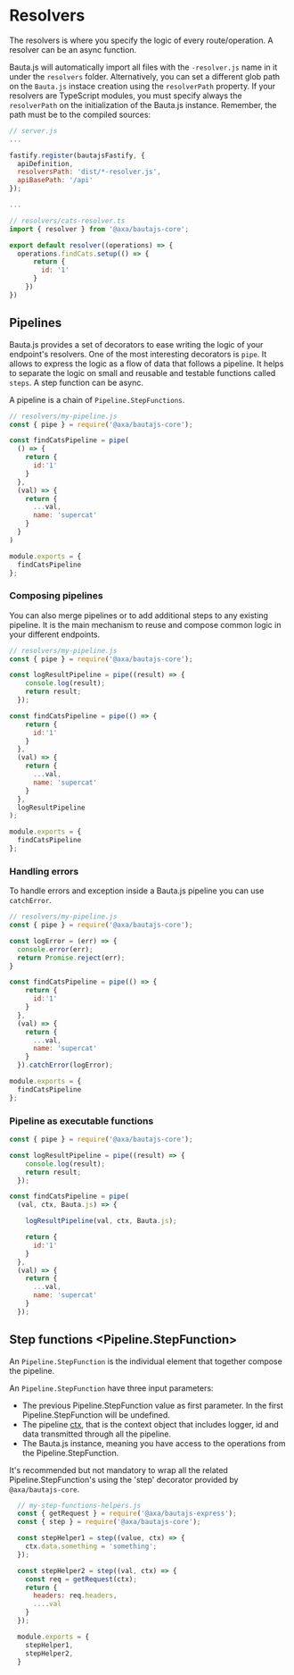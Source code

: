 # Resolvers

The resolvers is where you specify the logic of every route/operation. A resolver can be an async function.

Bauta.js will automatically import all files with the `-resolver.js` name in it under the `resolvers` folder.  Alternatively, you can set a different glob path on the `Bauta.js` instace creation using the `resolverPath` property. If your resolvers are TypeScript modules, you must specify always the `resolverPath` on the initialization of the Bauta.js instance. Remember, the path must be to the compiled sources:

```js
// server.js
...

fastify.register(bautajsFastify, {
  apiDefinition,
  resolversPath: 'dist/*-resolver.js',
  apiBasePath: '/api'
});

...
```

```js
// resolvers/cats-resolver.ts
import { resolver } from '@axa/bautajs-core';

export default resolver((operations) => {
  operations.findCats.setup(() => {
      return {
        id: '1'
      }
    })
})
```

## Pipelines

Bauta.js provides a set of decorators to ease writing the logic of your endpoint's resolvers. One of the most interesting decorators is `pipe`. It allows to express the logic as a flow of data that follows a pipeline. It helps to separate the logic on small and reusable and testable functions called `steps`. A step function can be async.

A pipeline is a chain of `Pipeline.StepFunctions`.

```js
// resolvers/my-pipeline.js
const { pipe } = require('@axa/bautajs-core');

const findCatsPipeline = pipe(
  () => {
    return {
      id:'1'
    }
  },
  (val) => {
    return {
      ...val,
      name: 'supercat'
    }
  }
)

module.exports = {
  findCatsPipeline
};
```

### Composing pipelines

You can also merge pipelines or to add additional steps to any existing pipeline. It is the main mechanism to reuse and compose common logic in your different endpoints.

```js
// resolvers/my-pipeline.js
const { pipe } = require('@axa/bautajs-core');

const logResultPipeline = pipe((result) => {
    console.log(result);
    return result;
  });

const findCatsPipeline = pipe(() => {
    return {
      id:'1'
    }
  },
  (val) => {
    return {
      ...val,
      name: 'supercat'
    }
  },
  logResultPipeline
);

module.exports = {
  findCatsPipeline
};
```

### Handling errors

To handle errors and exception inside a Bauta.js pipeline you can use `catchError`.

```js
// resolvers/my-pipeline.js
const { pipe } = require('@axa/bautajs-core');

const logError = (err) => {
  console.error(err);
  return Promise.reject(err);
}

const findCatsPipeline = pipe(() => {
    return {
      id:'1'
    }
  },
  (val) => {
    return {
      ...val,
      name: 'supercat'
    }
  }).catchError(logError);

module.exports = {
  findCatsPipeline
};
```

### Pipeline as executable functions

```js
const { pipe } = require('@axa/bautajs-core');

const logResultPipeline = pipe((result) => {
    console.log(result);
    return result;
  });

const findCatsPipeline = pipe(
  (val, ctx, Bauta.js) => {

    logResultPipeline(val, ctx, Bauta.js);

    return {
      id:'1'
    }
  },
  (val) => {
    return {
      ...val,
      name: 'supercat'
    }
  });
```


## Step functions <Pipeline.StepFunction>

An `Pipeline.StepFunction` is the individual element that together compose the pipeline.

An `Pipeline.StepFunction` have three input parameters:

- The previous Pipeline.StepFunction value as first parameter. In the first Pipeline.StepFunction will be undefined.
- The pipeline [ctx](#Context), that is the context object that includes logger, id and data transmitted through all the pipeline.
- The Bauta.js instance, meaning you have access to the operations from the Pipeline.StepFunction.

It's recommended but not mandatory to wrap all the related Pipeline.StepFunction's using the 'step' decorator provided by `@axa/bautajs-core`.

```js
  // my-step-functions-helpers.js
  const { getRequest } = require('@axa/bautajs-express');
  const { step } = require('@axa/bautajs-core');

  const stepHelper1 = step((value, ctx) => {
    ctx.data.something = 'something';
  });

  const stepHelper2 = step((val, ctx) => {
    const req = getRequest(ctx);
    return {
      headers: req.headers,
      ....val
    }
  });

  module.exports = {
    stepHelper1,
    stepHelper2,
  }
```
